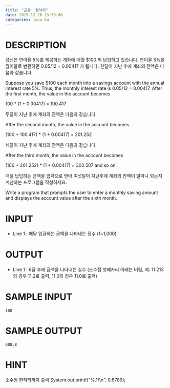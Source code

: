 ```yaml
---
title: "금융: 월복리"
date: 2019-12-20 23:58:00
categories: java ku
---
```


# DESCRIPTION
당신은 연이율 5%를 제공하는 계좌에 매월 $100 씩 납입하고 있습니다. 연이율 5%을 월이율로 변환하면 0.05/12 = 0.00417 가 됩니다. 한달이 지난 후에 계좌의 잔액은 다음과 같습니다. 

Suppose you save $100 each month into a savings account with the annual interest rate 5%. Thus, the monthly interest rate is 0.05/12 = 0.00417. After the first month, the value in the account becomes 

100 * (1 + 0.00417) = 100.417 

두달이 지난 후에 계좌의 잔액은 다음과 같습니다. 

After the second month, the value in the account becomes 

(100 + 100.417) * (1 + 0.00417) = 201.252 

세달이 지난 후에 계좌의 잔액은 다음과 같습니다. 

After the third month, the value in the account becomes 

(100 + 201.252) * (1 + 0.00417) = 302.507 and so on. 

매달 납입하는 금액을 입력으로 받아 여섯달이 지난후에 계좌의 잔액이 얼마나 되는지 계산하는 프로그램을 작성하세요.

Write a program that prompts the user to enter a monthly saving amount and displays the account value after the sixth month.

# INPUT
* Line 1 : 매달 입금하는 금액을 나타내는 정수 (1~1,000)

# OUTPUT
* Line 1 : 6달 후에 금액을 나타내는 실수 (소수점 첫째자리 아래는 버림, 예: 11.213의 경우 11.2로 출력, 11.0의 경우 11.0로 출력)

# SAMPLE INPUT
```
100
```

# SAMPLE OUTPUT
```
608.8
```

# HINT
소수점 한자리까지 출력 System.out.printf("%.1f\n", 0.6789);

<script src="https://gist.github.com/DetegiCE/1ba4c61fdfa28f0cf6d2a23add897329.js"></script>
